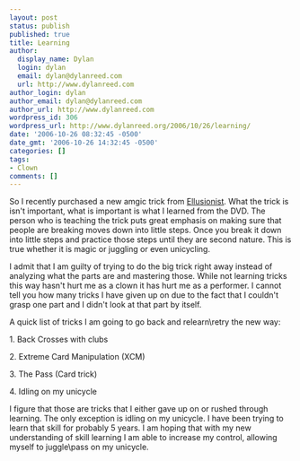 ```yaml
---
layout: post
status: publish
published: true
title: Learning
author:
  display_name: Dylan
  login: dylan
  email: dylan@dylanreed.com
  url: http://www.dylanreed.com
author_login: dylan
author_email: dylan@dylanreed.com
author_url: http://www.dylanreed.com
wordpress_id: 306
wordpress_url: http://www.dylanreed.org/2006/10/26/learning/
date: '2006-10-26 08:32:45 -0500'
date_gmt: '2006-10-26 14:32:45 -0500'
categories: []
tags:
- Clown
comments: []
---
```

<p>So I recently purchased a new amgic trick from <a href="http://www.dylanreed.org/www.ellusionist.com">Ellusionist</a>. What the trick is isn't important, what is important is what I learned from the DVD. The person who is teaching the trick puts great emphasis on making sure that people are breaking moves down into little steps. Once you break it down into little steps and practice those steps until they are second nature. This is true whether it is magic or juggling or even unicycling.</p>
<p>I admit that I am guilty of trying to do the big trick right away instead of analyzing what the parts are and mastering those. While not learning tricks this way hasn't hurt me as a clown it has hurt me as a performer. I cannot tell you how many tricks I have given up on due to the fact that I couldn't grasp one part and I didn't look at that part by itself.</p>
<p>A quick list of tricks I am going to go back and relearn\retry the new way:</p>
<p>1. Back Crosses with clubs</p>
<p>2. Extreme Card Manipulation (XCM)</p>
<p>3. The Pass (Card trick)</p>
<p>4. Idling on my unicycle</p>
<p>I figure that those are tricks that I either gave up on or rushed through learning. The only exception is idling on my unicycle. I have been trying to learn that skill for probably 5 years. I am hoping that with my new understanding of skill learning I am able to increase my control, allowing myself to juggle\pass on my unicycle.</p>
